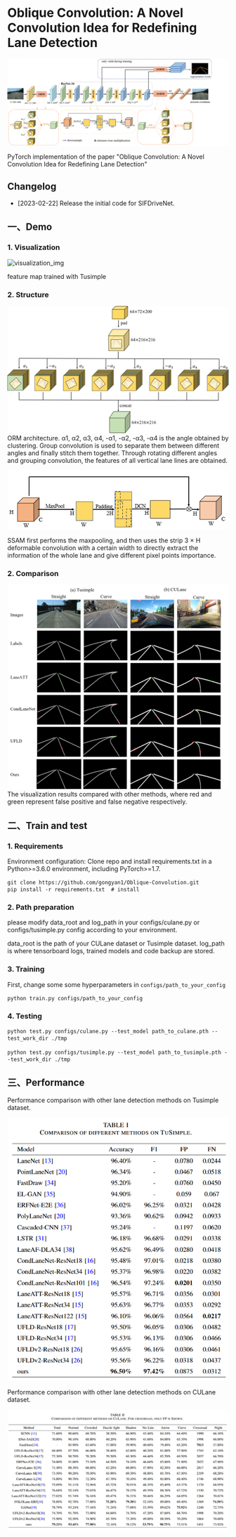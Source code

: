 
# **Oblique Convolution: A Novel Convolution Idea for Redefining Lane Detection**



![](network0607.png)

PyTorch implementation of the paper "Oblique Convolution: A Novel Convolution Idea for Redefining Lane Detection"



## **Changelog**


- [2023-02-22] Release the initial code for SIFDriveNet.




## 一、Demo
### 1. Visualization
![visualization_img](feature.png)

feature map trained with Tusimple


### 2. Structure

![](ORM.PNG)
ORM architecture. α1, α2, α3, α4, -α1, -α2, -α3, -α4 is the angle obtained by clustering. Group convolution is used to separate them between different angles and finally stitch them together. Through rotating different angles and grouping convolution, the features of all vertical lane lines are obtained.



![](SSAM.PNG)

SSAM first performs the maxpooling, and then uses the strip 3 × H deformable convolution with a certain width to directly extract the information of the whole lane and give different pixel points importance.

### 2. Comparison
![comparison_img](xiaoguo.png)
The visualization results compared with other methods, where red and green represent false positive and false negative respectively.



## 二、Train and test
### 1. Requirements

Environment configuration: Clone repo and install requirements.txt in a Python>=3.6.0 environment, including PyTorch>=1.7.

```
git clone https://github.com/gongyan1/Oblique-Convolution.git
pip install -r requirements.txt  # install
```


### 2. Path preparation

please modify data_root and log_path in your configs/culane.py or configs/tusimple.py config according to your environment.

data_root is the path of your CULane dataset or Tusimple dataset.
log_path is where tensorboard logs, trained models and code backup are stored. 


### 3. Training

First, change some some hyperparameters in `configs/path_to_your_config`

```
python train.py configs/path_to_your_config
```

### 4. Testing

```
python test.py configs/culane.py --test_model path_to_culane.pth --test_work_dir ./tmp

python test.py configs/tusimple.py --test_model path_to_tusimple.pth --test_work_dir ./tmp
```

## 三、Performance

Performance comparison with other lane detection methods on Tusimple dataset.

![](resulttusimple.png)



Performance comparison with other lane detection methods on CULane dataset.

![](resultculane.png)







